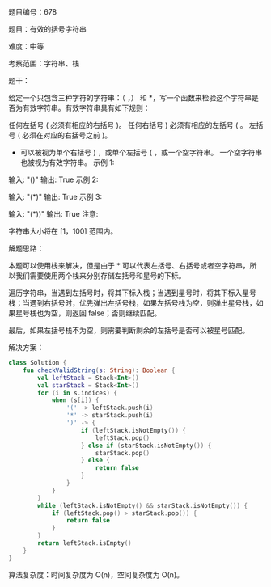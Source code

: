 题目编号：678

题目：有效的括号字符串

难度：中等

考察范围：字符串、栈

题干：

给定一个只包含三种字符的字符串：（ ，） 和 *，写一个函数来检验这个字符串是否为有效字符串。有效字符串具有如下规则：

任何左括号 ( 必须有相应的右括号 )。
任何右括号 ) 必须有相应的左括号 ( 。
左括号 ( 必须在对应的右括号之前 )。
* 可以被视为单个右括号 ) ，或单个左括号 ( ，或一个空字符串。
一个空字符串也被视为有效字符串。
示例 1:

输入: "()"
输出: True
示例 2:

输入: "(*)"
输出: True
示例 3:

输入: "(*))"
输出: True
注意:

字符串大小将在 [1，100] 范围内。

解题思路：

本题可以使用栈来解决，但是由于 * 可以代表左括号、右括号或者空字符串，所以我们需要使用两个栈来分别存储左括号和星号的下标。

遍历字符串，当遇到左括号时，将其下标入栈；当遇到星号时，将其下标入星号栈；当遇到右括号时，优先弹出左括号栈，如果左括号栈为空，则弹出星号栈，如果星号栈也为空，则返回 false；否则继续匹配。

最后，如果左括号栈不为空，则需要判断剩余的左括号是否可以被星号匹配。

解决方案：

```kotlin
class Solution {
    fun checkValidString(s: String): Boolean {
        val leftStack = Stack<Int>()
        val starStack = Stack<Int>()
        for (i in s.indices) {
            when (s[i]) {
                '(' -> leftStack.push(i)
                '*' -> starStack.push(i)
                ')' -> {
                    if (leftStack.isNotEmpty()) {
                        leftStack.pop()
                    } else if (starStack.isNotEmpty()) {
                        starStack.pop()
                    } else {
                        return false
                    }
                }
            }
        }
        while (leftStack.isNotEmpty() && starStack.isNotEmpty()) {
            if (leftStack.pop() > starStack.pop()) {
                return false
            }
        }
        return leftStack.isEmpty()
    }
}
```

算法复杂度：时间复杂度为 O(n)，空间复杂度为 O(n)。